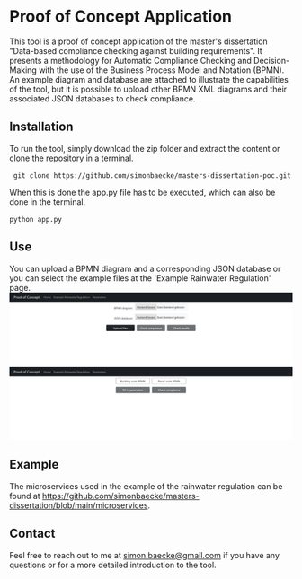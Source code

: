 # Proof of Concept Application
This tool is a proof of concept application of the master's dissertation "Data-based compliance checking against building requirements". It presents a methodology for Automatic Compliance Checking and Decision-Making with the use of the Business Process Model and Notation (BPMN). An example diagram and database are attached to illustrate the capabilities of the tool, but it is possible to upload other BPMN XML diagrams and their associated JSON databases to check compliance.

## Installation
To run the tool, simply download the zip folder and extract the content or clone the repository in a terminal.
```
 git clone https://github.com/simonbaecke/masters-dissertation-poc.git
 ```
 When this is done the app.py file has to be executed, which can also be done in the terminal.
```
python app.py
 ```
## Use
You can upload a BPMN diagram and a corresponding JSON database or you can select the example files at the 'Example Rainwater Regulation' page.
![alt text](https://github.com/simonbaecke/GMasterproef/blob/main/home.png)
![alt text](https://github.com/simonbaecke/GMasterproef/blob/main/example.png)

## Example
The microservices used in the example of the rainwater regulation can be found at https://github.com/simonbaecke/masters-dissertation/blob/main/microservices.

## Contact
Feel free to reach out to me at simon.baecke@gmail.com if you have any questions or for a more detailed introduction to the tool.
